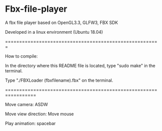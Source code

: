 # Fbx-file-player
A fbx file player based on OpenGL3.3, GLFW3, FBX SDK

Developed in a linux environment (Ubuntu 18.04)

=======================================================

How to compile:

In the directory where this README file is located, type "sudo make" in the terminal.

Type "./FBXLoader (fbxfilename).fbx" on the terminal.

=================================================================

Move camera: ASDW

Move view direction: Move mouse

Play animation: spacebar
